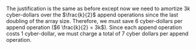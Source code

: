 The justification is the same as before except now we need to amortize $3k$ cyber-dollars over the $\frac{k}{2}$ append
operations since the last doubling of the array size. Therefore, we must save 6 cyber-dollars per append operation
($6 \frac{k}{2} = 3k$). Since each append operation costs 1 cyber-dollar, we must charge a total of 7 cyber dollars
per append operation.
